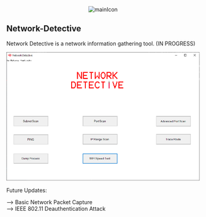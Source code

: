 

<p align="center">
  <img width="75" src="resources/Network-Detective-icon.ico" alt="mainIcon">
</p>

## Network-Detective
Network Detective is a network information gathering tool. (IN PROGRESS)

![MainWindow](READMEimg/Capture.PNG)


Future Updates:

--> Basic Network Packet Capture  
--> IEEE 802.11 Deauthentication Attack
